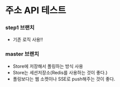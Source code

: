 # 주소 API 테스트

### step1 브랜치
- 기존 로직 사용!!

### master 브랜치
- Store에 저장해서 폴링하는 방식 사용
- Store는 세션저장소(Redis를 사용하는 것이 좋다.)
- 폴링보다는 웹 소켓이나 SSE로 push해주는 것이 좋다.